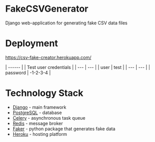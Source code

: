 # FakeCSVGenerator
Django web-application for generating fake CSV data files

# Deployment
https://csv-fake-creator.herokuapp.com/

| ------ |
| Test user credentials |
| --- | --- |
| user | test |
| --- | --- |
| password | -1-2-3-4 |

# Technology Stack
- [Django](https://www.djangoproject.com/) - main framework
- [PostgreSQL](https://www.postgresql.org/) - database
- [Celery](https://docs.celeryq.dev/en/stable/) - asynchronous task queue
- [Redis](https://redis.io/) - message broker
- [Faker](https://faker.readthedocs.io/en/master/) - python package that generates fake data
- [Heroku](https://www.heroku.com/) - hosting platform
